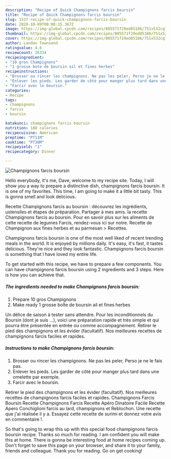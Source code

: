 ```yaml
---
description: "Recipe of Quick Champignons farcis boursin"
title: "Recipe of Quick Champignons farcis boursin"
slug: 1537-recipe-of-quick-champignons-farcis-boursin
date: 2020-10-09T00:08:15.367Z
image: https://img-global.cpcdn.com/recipes/805571f29ed85186/751x532cq70/champignons-farcis-boursin-photo-principale-de-la-recette.jpg
thumbnail: https://img-global.cpcdn.com/recipes/805571f29ed85186/751x532cq70/champignons-farcis-boursin-photo-principale-de-la-recette.jpg
cover: https://img-global.cpcdn.com/recipes/805571f29ed85186/751x532cq70/champignons-farcis-boursin-photo-principale-de-la-recette.jpg
author: Landon Townsend
ratingvalue: 4.6
reviewcount: 26334
recipeingredient:
- "10 gros Champignons"
- "1 grosse bote de boursin ail et fines herbes"
recipeinstructions:
- "Brosser ou rincer les champignons. Ne pas les peler, Perso je ne le fais pas."
- "Enlever les pieds. Les garder de côté pour manger plus tard dans une omelette par exemple."
- "Farcir avec le boursin."
categories:
- Recipe
tags:
- champignons
- farcis
- boursin

katakunci: champignons farcis boursin 
nutrition: 188 calories
recipecuisine: American
preptime: "PT11M"
cooktime: "PT30M"
recipeyield: "1"
recipecategory: Dinner

---
```



![Champignons farcis boursin](https://img-global.cpcdn.com/recipes/805571f29ed85186/751x532cq70/champignons-farcis-boursin-photo-principale-de-la-recette.jpg)

Hello everybody, it's me, Dave, welcome to my recipe site. Today, I will show you a way to prepare a distinctive dish, champignons farcis boursin. It is one of my favorites. This time, I am going to make it a little bit tasty. This is gonna smell and look delicious.

Recette Champignons farcis au boursin : découvrez les ingrédients, ustensiles et étapes de préparation. Partager à mes amis. la recette Champignons farcis au boursin. Pour en savoir plus sur les aliments de cette recette de legumes Farcis, rendez-vous ici sur notre. Recette de Champignon aux fines herbes et au parmesan &gt; Recettes.

Champignons farcis boursin is one of the most well liked of recent trending meals in the world. It is enjoyed by millions daily. It's easy, it's fast, it tastes delicious. They're nice and they look fantastic. Champignons farcis boursin is something that I have loved my entire life.


To get started with this recipe, we have to prepare a few components. You can have champignons farcis boursin using 2 ingredients and 3 steps. Here is how you can achieve that.

<!--inarticleads1-->

##### The ingredients needed to make Champignons farcis boursin:

1. Prepare 10 gros Champignons
1. Make ready 1 grosse boîte de boursin ail et fines herbes


Un délice de saison à tester sans attendre. Pour les inconditionnels du Boursin (dont je suis …), voici une préparation rapide et très simple et qui pourra être présentée en entrée ou comme accompagnement. Retirer le pied des champignons et les évider (facultatif). Nos meilleures recettes de champignons farcis faciles et rapides. 

<!--inarticleads2-->

##### Instructions to make Champignons farcis boursin:

1. Brosser ou rincer les champignons. Ne pas les peler, Perso je ne le fais pas.
1. Enlever les pieds. Les garder de côté pour manger plus tard dans une omelette par exemple.
1. Farcir avec le boursin.


Retirer le pied des champignons et les évider (facultatif). Nos meilleures recettes de champignons farcis faciles et rapides. Champignons Farcis Boursin Recette Champignons Farcis Recette Apéro Dinatoire Facile Recette Apero Conchiglioni farcis au lard, champignons et Reblochon. Une recette que j&#39;ai réalisée il y a. Essayez cette recette de surimi et donnez votre avis en commentaire !. 

So that's going to wrap this up with this special food champignons farcis boursin recipe. Thanks so much for reading. I am confident you will make this at home. There is gonna be interesting food at home recipes coming up. Don't forget to save this page on your browser, and share it to your family, friends and colleague. Thank you for reading. Go on get cooking!
